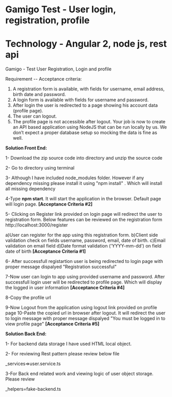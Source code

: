 # Gamigo Test - User login, registration, profile
# Technology - Angular 2, node js, rest api

Gamigo - Test User Registration, Login and profile 

Requirement -- Acceptance criteria:

1. A registration form is available, with fields for username, email address, birth date and
password.
2. A login form is available with fields for username and password.
3. After login the user is redirected to a page showing his account data (profile page).
4. The user can logout.
5. The profile page is not accessible after logout.
Your job is now to create an API based application using NodeJS that can be run locally by us.
We don’t expect a proper database setup so mocking the data is fine as well.

<b>Solution Front End:</b>

1- Download the zip source code into directory and unzip the source code

2- Go to directory using terminal

3- Although I have included node_modules folder.  However if any dependency missing please install it using "npm install" . Which will install all missing dependency

4-Type <b>npm start</b>. It will start the application in the browser. Default page will login page.
<b>[Acceptance Criteria #2]</b>

5- Clicking on Register link provided on login page will redirect the user to registration form. 
Below features can be reviewed on the registration form
http://localhost:3000/register

a)User can register for the app using this registration form.
b)Client side validation check on fields username, password, email, date of birth.
c)Email validation on email field
d)Date format validation ('YYYY-mm-dd') on field date of birth
<b>[Acceptance Criteria #1]</b>

6- After successfull registartion user is being redirected to login page with proper message dispalyed "Registration successful"

7-Now user can login to app using provided username and password. After successfull login user will be redirected to profile page. Which will display the logged in user information
<b>[Acceptance Criteria #4]</b>

8-Copy the profile url

9-Now Logout from the application using logout link provided on profile page
10-Paste the copied url in browser after logout. It will redirect the user to login message with proper message dispalyed "You must be logged in to view profile page"
<b>[Acceptance Criteria #5]</b>



<b>Solution Back End:</b>

1- For backend data storage I have used HTML local object.

2- For reviewing Rest pattern please review below file

_services=>user.service.ts

3-For Back end related work and viewing logic of  user object storage. Please review 

_helpers=fake-backend.ts

